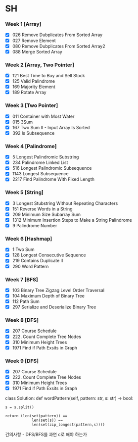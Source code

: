 # **SH**

### Week 1 [Array]

- [X] 026 Remove Dubplicates From Sorted Array
- [X] 027 Remove Element
- [X] 080 Remove Dubplicates From Sorted Array2
- [X] 088 Merge Sorted Array

### Week 2 [Array, Two Pointer]

* [X] 121 Best Time to Buy and Sell Stock
* [X] 125 Valid Palindrome
* [X] 169 Majority Element
* [X] 189 Rotate Array

### Week 3 [Two Pointer]

- [X] 011 Container with Most Water
- [X] 015 3Sum
- [X] 167 Two Sum II - Input Array Is Sorted
- [X] 392 Is Subsequence

### Week 4 [Palindrome]

- [X] 5 Longest Palindromic Substring
- [X] 234 Palindrome Linked List
- [X] 516 Longest Palindromic Subsequence
- [X] 1143 Longest Subsequence
- [X] 2217 Find Palindrome With Fixed Length

### Week 5 [String]

- [X] 3 Longest Stubstring Without Repeating Characters
- [X] 151 Reverse Words in a String
- [X] 209 Minimum Size Subarray Sum
- [X] 1312 Minimum Insertion Steps to Make a String Palindrome
- [X] 9 Palindrome Number

### Week 6 [Hashmap]

- [X] 1 Two Sum
- [X] 128 Longest Consecutive Sequence
- [X] 219 Contains Duplicate II
- [X] 290 Word Pattern

### Week 7 [BFS]

- [X] 103 Binary Tree Zigzag Level Order Traversal
- [X] 104 Maximum Depth of Binary Tree
- [X] 112 Path Sum
- [X] 297 Serialize and Deserialize Binary Tree

### Week 8 [DFS]

- [X] 207 Course Schedule
- [X] 222. Count Complete Tree Nodes
- [X] 310 Minimum Height Trees
- [X] 1971 Find if Path Exsits in Graph

### Week 9 [DFS]

- [X] 207 Course Schedule
- [X] 222. Count Complete Tree Nodes
- [X] 310 Minimum Height Trees
- [X] 1971 Find if Path Exsits in Graph

class Solution:
    def wordPattern(self, pattern: str, s: str) -> bool:

    s = s.split()

    return (len(set(pattern)) ==
                len(set(s)) ==
                len(set(zip_longest(pattern,s))))



건의사항 - DFS/BFS를 과연 c로 해야 하는가
